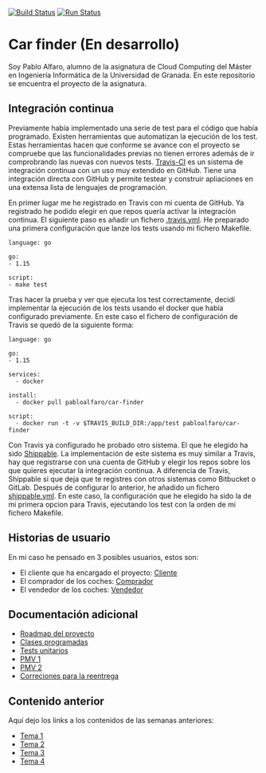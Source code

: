 [![Build Status](https://travis-ci.com/pabloalfaro/Car-finder.svg?branch=main)](https://travis-ci.com/pabloalfaro/Car-finder)
[![Run Status](https://api.shippable.com/projects/5fd349132e187a0006fc2f1d/badge?branch=main)]()

# Car finder (En desarrollo)
Soy Pablo Alfaro, alumno de la asignatura de Cloud Computing del Máster en Ingeniería Informática de la Universidad de Granada. En este repositorio se encuentra el proyecto de la asignatura.

## Integración continua

Previamente había implementado una serie de test para el código que había programado. Existen herramientas que automatizan la ejecución de los test. Estas herramientas hacen que  conforme se avance con el proyecto se compruebe que las funcionalidades previas no tienen errores además de ir comprobrando las nuevas con nuevos tests. [Travis-CI](https://travis-ci.com/) es un sistema de integración continua con un uso muy extendido en GitHub. Tiene una integración directa con GitHub y permite testear y construir apliaciones en una extensa lista de lenguajes de programación.

En primer lugar me he registrado en Travis con mi cuenta de GitHub. Ya registrado he podido elegir en que repos quería activar la integración continua. El siguiente paso es añadir un fichero [.travis.yml](https://github.com/pabloalfaro/Car-finder/blob/main/.travis.yml). He preparado una primera configuración que lanze los tests usando mi fichero Makefile.

~~~
language: go

go:
- 1.15

script: 
- make test
~~~

Tras hacer la prueba y ver que ejecuta los test correctamente, decidí implementar la ejecución de los tests usando el docker que había configurado previamente. En este caso el fichero de configuración de Travis se quedó de la siguiente forma:

~~~
language: go

go:
- 1.15

services:
  - docker

install:
  - docker pull pabloalfaro/car-finder

script:
  - docker run -t -v $TRAVIS_BUILD_DIR:/app/test pabloalfaro/car-finder
~~~

Con Travis ya configurado he probado otro sistema. El que he elegido ha sido [Shippable](https://app.shippable.com/). La implementación de este sistema es muy similar a Travis, hay que registrarse con una cuenta de GitHub y elegir los repos sobre los que quieres ejecutar la integración continua. A diferencia de Travis, Shippable si que deja que te registres con otros sistemas como Bitbucket o GitLab. Después de configurar lo anterior, he añadido un fichero [shippable.yml](https://github.com/pabloalfaro/Car-finder/blob/main/shippable.yml). En este caso, la configuración que he elegido ha sido la de mi primera opcion para Travis, ejecutando los test con la orden de mi fichero Makefile.

## Historias de usuario

En mi caso he pensado en 3 posibles usuarios, estos son:

- El cliente que ha encargado el proyecto: [Cliente](https://github.com/pabloalfaro/Car-finder/issues?q=is%3Aissue+is%3Aopen+label%3Acliente)
- El comprador de los coches: [Comprador](https://github.com/pabloalfaro/Car-finder/issues?q=is%3Aissue+is%3Aopen+label%3Acomprador)
- El vendedor de los coches: [Vendedor](https://github.com/pabloalfaro/Car-finder/issues?q=is%3Aissue+is%3Aopen+label%3Avendedor)


## Documentación adicional
- [Roadmap del proyecto](https://github.com/pabloalfaro/Car-finder/blob/main/roadmap.md)
- [Clases programadas](https://github.com/pabloalfaro/Car-finder/tree/main/src)
- [Tests unitarios](https://github.com/pabloalfaro/Car-finder/tree/main/src/controlador)
- [PMV 1](https://github.com/pabloalfaro/Car-finder/milestone/3)
- [PMV 2](https://github.com/pabloalfaro/Car-finder/milestone/4)
- [Correciones para la reentrega](https://github.com/pabloalfaro/Car-finder/milestone/5)


## Contenido anterior
Aquí dejo los links a los contenidos de las semanas anteriores:

- [Tema 1](https://github.com/pabloalfaro/Car-finder/blob/main/Semanas%20anteriores/tema1.md)
- [Tema 2](https://github.com/pabloalfaro/Car-finder/blob/main/Semanas%20anteriores/tema2.md)
- [Tema 3](https://github.com/pabloalfaro/Car-finder/blob/main/Semanas%20anteriores/tema3.md)
- [Tema 4](https://github.com/pabloalfaro/Car-finder/blob/main/Semanas%20anteriores/tema4.md)
